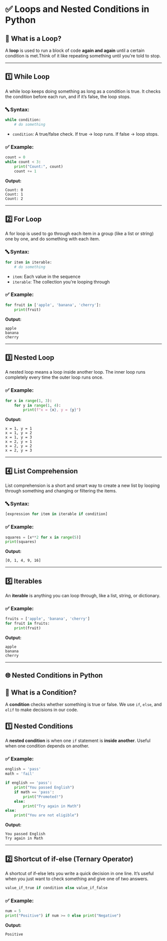 # ✅ Loops and Nested Conditions in Python 
## 🔁 What is a Loop?

A **loop** is used to run a block of code **again and again** until a certain condition is met.Think of it like repeating something until you're told to stop.

---

## 1️⃣ While Loop

A while loop keeps doing something as long as a condition is true. It checks the condition before each run, and if it’s false, the loop stops.

### 🔤 Syntax:
```python
while condition:
    # do something
```

- `condition`: A true/false check. If true → loop runs. If false → loop stops.

### ✅ Example:
```python
count = 0
while count < 3:
    print("Count:", count)
    count += 1
```
**Output:**
```
Count: 0  
Count: 1  
Count: 2
```

---

## 2️⃣ For Loop

A for loop is used to go through each item in a group (like a list or string) one by one, and do something with each item.

### 🔤 Syntax:
```python
for item in iterable:
    # do something
```

- `item`: Each value in the sequence
- `iterable`: The collection you're looping through

### ✅ Example:
```python
for fruit in ['apple', 'banana', 'cherry']:
    print(fruit)
```
**Output:**
```
apple  
banana  
cherry
```

---

## 3️⃣ Nested Loop

A nested loop means a loop inside another loop. The inner loop runs completely every time the outer loop runs once.

### ✅ Example:
```python
for x in range(1, 3):
    for y in range(1, 4):
        print(f"x = {x}, y = {y}")
```
**Output:**
```
x = 1, y = 1  
x = 1, y = 2  
x = 1, y = 3  
x = 2, y = 1  
x = 2, y = 2  
x = 2, y = 3
```

---

## 4️⃣ List Comprehension

List comprehension is a short and smart way to create a new list by looping through something and changing or filtering the items.

### 🔤 Syntax:
```python
[expression for item in iterable if condition]
```

### ✅ Example:
```python
squares = [x**2 for x in range(5)]
print(squares)
```
**Output:**
```
[0, 1, 4, 9, 16]
```

---

## 5️⃣ Iterables

An **iterable** is anything you can loop through, like a list, string, or dictionary.

### ✅ Example:
```python
fruits = ['apple', 'banana', 'cherry']
for fruit in fruits:
    print(fruit)
```
**Output:**
```
apple  
banana  
cherry
```

---

## 🌐 Nested Conditions in Python

## 📘 What is a Condition?
A **condition** checks whether something is true or false. We use `if`, `else`, and `elif` to make decisions in our code.

## 1️⃣ Nested Conditions

A **nested condition** is when one `if` statement is **inside another**. Useful when one condition depends on another.

### ✅ Example:
```python
english = 'pass'
math = 'fail'

if english == 'pass':
    print("You passed English")
    if math == 'pass':
        print("Promoted!")
    else:
        print("Try again in Math")
else:
    print("You are not eligible")
```
**Output:**
```
You passed English  
Try again in Math
```

---

## 2️⃣ Shortcut of if-else (Ternary Operator)

A shortcut of if-else lets you write a quick decision in one line. It’s useful when you just want to check something and give one of two answers.

```python
value_if_true if condition else value_if_false
```

### ✅ Example:
```python
num = 5
print("Positive") if num >= 0 else print("Negative")
```
**Output:**
```
Positive
```
